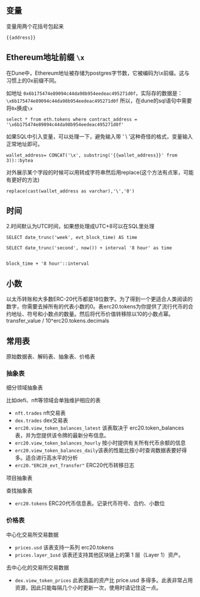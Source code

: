 ## 变量
变量用两个花括号包起来
```
{{address}}
```

## Ethereum地址前缀 `\x`

在Dune中，Ethereum地址被存储为postgres字节数，它被编码为\x前缀。这与习惯上的0x前缀不同。

如地址 `0x6b175474e89094c44da98b954eedeac495271d0f`，实际存的数据是：`\x6b175474e89094c44da98b954eedeac495271d0f`
所以，在dune的sql语句中需要将`0x`换成`\x`
```
select * from eth.tokens where contract_address = '\x6b175474e89094c44da98b954eedeac495271d0f'
```

如果SQL中引入变量，可以处理一下，避免输入带 ’ \ ’这种奇怪的格式，变量输入正常地址即可。
```
wallet_address= CONCAT('\x', substring('{{wallet_address}}' from 3))::bytea
```

对外展示某个字段的时候可以用转成字符串然后用replace(这个方法有点笨，可能有更好的方法)
```
replace(cast(wallet_address as varchar),'\','0')
```

## 时间

2.时间默认为UTC时间，如果想处理成UTC+8可以在SQL里处理

```
SELECT date_trunc('week', evt_block_time) AS time

SELECT date_trunc('second', now()) + interval '8 hour' as time


block_time + '8 hour'::interval
```

## 小数

以太币转账和大多数ERC-20代币都是18位数字。为了得到一个更适合人类阅读的数字，你需要去掉所有的代表小数的0。表erc20.tokens为你提供了流行代币的合约地址、符号和小数点的数量。然后将代币价值转移除以10的小数点幂。
transfer_value / 10^erc20.tokens.decimals


## 常用表
原始数据表、解码表、抽象表、价格表

### 抽象表

细分领域抽象表

比如defi、nft等领域会单独维护相应的表

- `nft.trades` nft交易表
- `dex.trades` dex交易表
- `erc20.view_token_balances_latest` 该表取决于 erc20.token_balances 表，并为您提供该令牌的最新分布信息。
- `erc20.view_token_balances_hourly` 按小时提供有关所有代币余额的信息
- `erc20.view_token_balances_daily`该表的性能比按小时查询数据表要好得多。适合进行高水平的分析
- `erc20."ERC20_evt_Transfer"` ERC20代币转移日志


项目抽象表

查找抽象表
- `erc20.tokens` ERC20代币信息表。记录代币符号、合约、小数位

### 价格表

中心化交易所交易数据
- `prices.usd` 该表支持一系列 erc20.tokens 
- `prices.layer_1usd` 该表还支持其他区块链上的第 1 层（Layer 1）资产。

去中心化的交易所交易数据
- `dex.view_token_prices` 此表涵盖的资产比 price.usd 多得多。此表非常占用资源，因此只能每隔几个小时更新一次，使用时请记住这一点。
